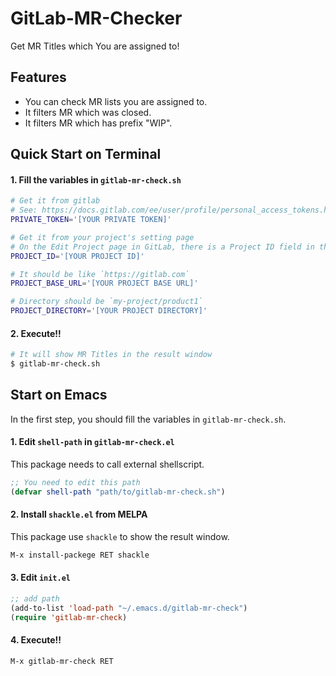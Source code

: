 # GitLab-MR-Checker

Get MR Titles which You are assigned to!

## Features

+ You can check MR lists you are assigned to.
+ It filters MR which was closed.
+ It filters MR which has prefix "WIP".

## Quick Start on Terminal

#### 1. Fill the variables in `gitlab-mr-check.sh`

```sh
# Get it from gitlab
# See: https://docs.gitlab.com/ee/user/profile/personal_access_tokens.html
PRIVATE_TOKEN='[YOUR PRIVATE TOKEN]'

# Get it from your project's setting page
# On the Edit Project page in GitLab, there is a Project ID field in the top right corner.
PROJECT_ID='[YOUR PROJECT ID]'

# It should be like `https://gitlab.com`
PROJECT_BASE_URL='[YOUR PROJECT BASE URL]'

# Directory should be `my-project/product1`
PROJECT_DIRECTORY='[YOUR PROJECT DIRECTORY]'
```

#### 2. Execute!!

```sh
# It will show MR Titles in the result window
$ gitlab-mr-check.sh
```

## Start on Emacs

In the first step, you should fill the variables in `gitlab-mr-check.sh`.

#### 1. Edit `shell-path` in `gitlab-mr-check.el`

This package needs to call external shellscript.

```el
;; You need to edit this path
(defvar shell-path "path/to/gitlab-mr-check.sh")
```

#### 2. Install `shackle.el` from MELPA

This package use `shackle` to show the result window.

```el
M-x install-packege RET shackle
```

#### 3. Edit `init.el`

```el
;; add path
(add-to-list 'load-path "~/.emacs.d/gitlab-mr-check")
(require 'gitlab-mr-check)
```

#### 4. Execute!!

```el
M-x gitlab-mr-check RET
```
